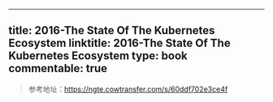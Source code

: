 
---
title: 2016-The State Of The Kubernetes Ecosystem
linktitle: 2016-The State Of The Kubernetes Ecosystem
type: book
commentable: true
---

> 参考地址：https://ngte.cowtransfer.com/s/60ddf702e3ce4f

    